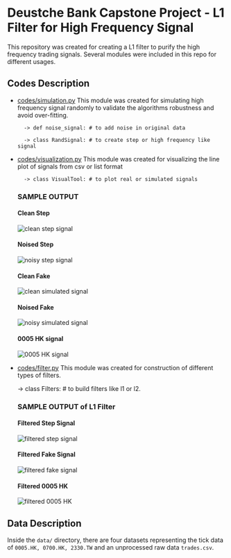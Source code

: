 # Deustche Bank Capstone Project - L1 Filter for High Frequency Signal
This repository was created for creating a L1 filter to purify the high frequency trading signals.
Several modules were included in this repo for different usages. 

## Codes Description
* [codes/simulation.py](https://github.com/lkqllx/High-Frequency-Signal-Filtering/blob/master/codes/simulation.py)
This module was created for simulating high frequency signal randomly to validate the algorithms robustness and 
avoid over-fitting.
    
        -> def noise_signal: # to add noise in original data
        
        -> class RandSignal: # to create step or high frequency like signal
    
    
* [codes/visualization.py](https://github.com/lkqllx/High-Frequency-Signal-Filtering/blob/master/codes/visualization.py)
This module was created for visualizing the line plot of signals from csv or list format
    
        -> class VisualTool: # to plot real or simulated signals
    
    ### SAMPLE OUTPUT
    #### Clean Step
    ![clean step signal](figs/step_clean.png)
    #### Noised Step
    ![noisy step signal](figs/step_noisy.png)
    #### Clean Fake
    ![clean simulated signal](figs/simulated_clean.png)
    #### Noised Fake
    ![noisy simulated signal](figs/simulated_noisy.png)
    #### 0005 HK signal
    ![0005 HK signal](figs/0005_HK_Plot.png)
 
 * [codes/filter.py](https://github.com/lkqllx/High-Frequency-Signal-Filtering/blob/master/codes/filter.py)
 This module was created for construction of different types of filters.
 
    -> class Filters: # to build filters like l1 or l2.
    
    ### SAMPLE OUTPUT of L1 Filter
    
    #### Filtered Step Signal
    ![filtered step signal](figs/filtered_step.png)
    
    #### Filtered Fake Signal
    ![filtered fake signal](figs/filtered_fake.png)
    
    #### Filtered 0005 HK
    ![filtered 0005 HK](figs/filtered_0005.png)
 
## Data Description
Inside the `data/` directory, there are four datasets representing the tick data of `0005.HK, 0700.HK, 2330.TW`
and an unprocessed raw data `trades.csv`. 
